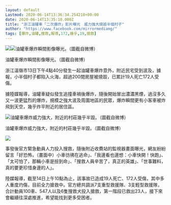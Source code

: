 ```yaml
---
layout: default
Lastmod: 2020-06-14T13:36:34.254218+00:00
date: 2020-06-14T13:35:10.000Z
title: "浙江油罐車「二次爆炸」影片曝光　威力強大燒毀半個村子"
author: "https://www.facebook.com/mirrormediamg/"
tags: [爆炸,油罐,搜救,報導,172,幾乎,19,搶救]
---
```


![](https://images.weserv.nl/?url=https%3A//www.mirrormedia.com.tw/assets/images/20200614133256-a72def9917cff2285c1c1d9d5a31a483-tiny.jpg)![油罐車爆炸瞬間影像曝光。（圖截自微博）](https://images.weserv.nl/?url=https%3A//www.mirrormedia.com.tw/assets/images/20200614133256-a72def9917cff2285c1c1d9d5a31a483-mobile.jpg)

油罐車爆炸瞬間影像曝光。（圖截自微博）

浙江溫嶺市13日下午4點40分發生一起油罐車爆炸意外，附近民宅受到波及，據報，小半個村子都陷入火海，超過200間房屋被燒毀，已累計19人死亡172人受傷。

據陸媒報導，油罐車疑似發生追撞車禍後爆炸，隨後開始冒出濃濃黑煙，過沒多久又一波更猛烈的爆炸，規模之強大波及周圍地區的民眾，爆炸瞬間更有小客車被炸飛到天空，幾乎炸平附近的居住區。

![ 油罐車爆炸威力強大，附近的村莊幾乎半毀。（圖截自微博）](https://images.weserv.nl/?url=https://images.weserv.nl/?url=/assets/mirrormedia/icon/loading.gif)

油罐車爆炸威力強大，附近的村莊幾乎半毀。（圖截自微博）

![](https://images.weserv.nl/?url=https://images.weserv.nl/?url=/assets/mirrormedia/icon/loading.gif)

事發後官方緊急動員人力投入搜救，隨後附近收費站的監視器畫面曝光，網友紛紛留言「好恐怖，（畫面中）小車彷彿在逃命」、「我邊看也邊想：小車快開！快跑」、「太可怕了，那輛小車是撿到命」、「搜救人員辛苦了，真正的英雄」、「世事難料，真的要更珍惜身邊的人」。

陸媒報導，截至14日上午10點為止，該事故已造成19人死亡、172人受傷，其中多人重度灼傷，目前全力搶救中。官方總共調派7支重型救援隊、3支輕型救援隊，合計動員100車、547人以及6隻搜救犬投入搶救，第一階段已救出23人，接下來會繼續往深處推進，希望能找到更多受困者。

